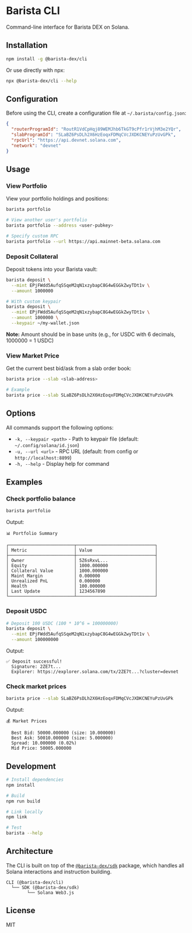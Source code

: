 # Barista CLI

Command-line interface for Barista DEX on Solana.

## Installation

```bash
npm install -g @barista-dex/cli
```

Or use directly with npx:

```bash
npx @barista-dex/cli --help
```

## Configuration

Before using the CLI, create a configuration file at `~/.barista/config.json`:

```json
{
  "routerProgramId": "RoutR1VdCpHqj89WEMJhb6TkGT9cPfr1rVjhM3e2YQr",
  "slabProgramId": "SLaBZ6PsDLh2X6HzEoqxFDMqCVcJXDKCNEYuPzUvGPk",
  "rpcUrl": "https://api.devnet.solana.com",
  "network": "devnet"
}
```

## Usage

### View Portfolio

View your portfolio holdings and positions:

```bash
barista portfolio

# View another user's portfolio
barista portfolio --address <user-pubkey>

# Specify custom RPC
barista portfolio --url https://api.mainnet-beta.solana.com
```

### Deposit Collateral

Deposit tokens into your Barista vault:

```bash
barista deposit \
  --mint EPjFWdd5AufqSSqeM2qN1xzybapC8G4wEGGkZwyTDt1v \
  --amount 1000000

# With custom keypair
barista deposit \
  --mint EPjFWdd5AufqSSqeM2qN1xzybapC8G4wEGGkZwyTDt1v \
  --amount 1000000 \
  --keypair ~/my-wallet.json
```

**Note:** Amount should be in base units (e.g., for USDC with 6 decimals, 1000000 = 1 USDC)

### View Market Price

Get the current best bid/ask from a slab order book:

```bash
barista price --slab <slab-address>

# Example
barista price --slab SLaBZ6PsDLh2X6HzEoqxFDMqCVcJXDKCNEYuPzUvGPk
```

## Options

All commands support the following options:

- `-k, --keypair <path>` - Path to keypair file (default: `~/.config/solana/id.json`)
- `-u, --url <url>` - RPC URL (default: from config or `http://localhost:8899`)
- `-h, --help` - Display help for command

## Examples

### Check portfolio balance

```bash
barista portfolio
```

Output:
```
📊 Portfolio Summary

┌─────────────────────────┬──────────────────────────────┐
│ Metric                  │ Value                        │
├─────────────────────────┼──────────────────────────────┤
│ Owner                   │ 5Z6sRxvL...                  │
│ Equity                  │ 1000.000000                  │
│ Collateral Value        │ 1000.000000                  │
│ Maint Margin            │ 0.000000                     │
│ Unrealized PnL          │ 0.000000                     │
│ Health                  │ 100.000000                   │
│ Last Update             │ 1234567890                   │
└─────────────────────────┴──────────────────────────────┘
```

### Deposit USDC

```bash
# Deposit 100 USDC (100 * 10^6 = 100000000)
barista deposit \
  --mint EPjFWdd5AufqSSqeM2qN1xzybapC8G4wEGGkZwyTDt1v \
  --amount 100000000
```

Output:
```
✅ Deposit successful!
  Signature: 2ZE7t...
  Explorer: https://explorer.solana.com/tx/2ZE7t...?cluster=devnet
```

### Check market prices

```bash
barista price --slab SLaBZ6PsDLh2X6HzEoqxFDMqCVcJXDKCNEYuPzUvGPk
```

Output:
```
💰 Market Prices

  Best Bid: 50000.000000 (size: 10.000000)
  Best Ask: 50010.000000 (size: 5.000000)
  Spread: 10.000000 (0.02%)
  Mid Price: 50005.000000
```

## Development

```bash
# Install dependencies
npm install

# Build
npm run build

# Link locally
npm link

# Test
barista --help
```

## Architecture

The CLI is built on top of the [`@barista-dex/sdk`](https://www.npmjs.com/package/@barista-dex/sdk) package, which handles all Solana interactions and instruction building.

```
CLI (@barista-dex/cli)
  └── SDK (@barista-dex/sdk)
        └── Solana Web3.js
```

## License

MIT
